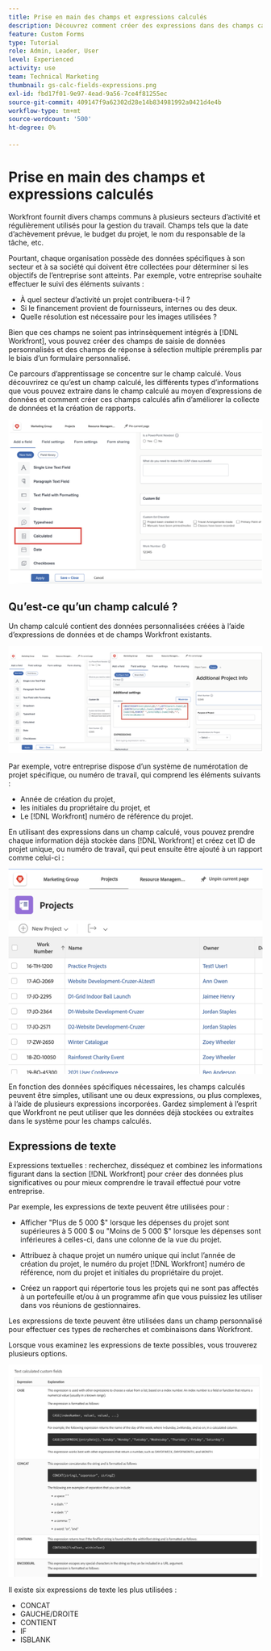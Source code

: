 ```yaml
---
title: Prise en main des champs et expressions calculés
description: Découvrez comment créer des expressions dans des champs calculés afin de collecter des données personnalisées uniques sur le travail effectué pour votre organisation.
feature: Custom Forms
type: Tutorial
role: Admin, Leader, User
level: Experienced
activity: use
team: Technical Marketing
thumbnail: gs-calc-fields-expressions.png
exl-id: fbd17f01-9e97-4ead-9a56-7ce4f81255ec
source-git-commit: 409147f9a62302d28e14b834981992a0421d4e4b
workflow-type: tm+mt
source-wordcount: '500'
ht-degree: 0%

---
```


# Prise en main des champs et expressions calculés

<!-- **Note**: The expression examples shown are simple and some may be mitigated by fields already supplied by  . However, the examples are used to illustrate the foundational knowledge needed in order to build expressions in Workfront.-->

Workfront fournit divers champs communs à plusieurs secteurs d’activité et régulièrement utilisés pour la gestion du travail. Champs tels que la date d’achèvement prévue, le budget du projet, le nom du responsable de la tâche, etc.

Pourtant, chaque organisation possède des données spécifiques à son secteur et à sa société qui doivent être collectées pour déterminer si les objectifs de l’entreprise sont atteints. Par exemple, votre entreprise souhaite effectuer le suivi des éléments suivants :

* À quel secteur d’activité un projet contribuera-t-il ?
* Si le financement provient de fournisseurs, internes ou des deux.
* Quelle résolution est nécessaire pour les images utilisées ?

Bien que ces champs ne soient pas intrinsèquement intégrés à [!DNL Workfront], vous pouvez créer des champs de saisie de données personnalisés et des champs de réponse à sélection multiple préremplis par le biais d’un formulaire personnalisé.

Ce parcours d’apprentissage se concentre sur le champ calculé. Vous découvrirez ce qu’est un champ calculé, les différents types d’informations que vous pouvez extraire dans le champ calculé au moyen d’expressions de données et comment créer ces champs calculés afin d’améliorer la collecte de données et la création de rapports.

![Configuration d’un téléavertisseur dans la gestion des ressources](assets/GS01.png)

## Qu’est-ce qu’un champ calculé ?

Un champ calculé contient des données personnalisées créées à l’aide d’expressions de données et de champs Workfront existants.

![Équilibreur de charge de travail avec rapport d’utilisation](assets/GS02.png)

Par exemple, votre entreprise dispose d’un système de numérotation de projet spécifique, ou numéro de travail, qui comprend les éléments suivants :

* Année de création du projet,
* les initiales du propriétaire du projet, et
* Le [!DNL Workfront] numéro de référence du projet.


En utilisant des expressions dans un champ calculé, vous pouvez prendre chaque information déjà stockée dans [!DNL Workfront] et créez cet ID de projet unique, ou numéro de travail, qui peut ensuite être ajouté à un rapport comme celui-ci :

![Équilibreur de charge de travail avec rapport d’utilisation](assets/GS03.png)

En fonction des données spécifiques nécessaires, les champs calculés peuvent être simples, utilisant une ou deux expressions, ou plus complexes, à l’aide de plusieurs expressions incorporées. Gardez simplement à l’esprit que Workfront ne peut utiliser que les données déjà stockées ou extraites dans le système pour les champs calculés.

## Expressions de texte

Expressions textuelles : recherchez, disséquez et combinez les informations figurant dans la section [!DNL Workfront] pour créer des données plus significatives ou pour mieux comprendre le travail effectué pour votre entreprise.

Par exemple, les expressions de texte peuvent être utilisées pour :

* Afficher &quot;Plus de 5 000 $&quot; lorsque les dépenses du projet sont supérieures à 5 000 $ ou &quot;Moins de 5 000 $&quot; lorsque les dépenses sont inférieures à celles-ci, dans une colonne de la vue du projet.

* Attribuez à chaque projet un numéro unique qui inclut l’année de création du projet, le numéro du projet  [!DNL Workfront] numéro de référence, nom du projet et initiales du propriétaire du projet.

* Créez un rapport qui répertorie tous les projets qui ne sont pas affectés à un portefeuille et/ou à un programme afin que vous puissiez les utiliser dans vos réunions de gestionnaires.

Les expressions de texte peuvent être utilisées dans un champ personnalisé pour effectuer ces types de recherches et combinaisons dans Workfront.

Lorsque vous examinez les expressions de texte possibles, vous trouverez plusieurs options.

![Configuration d’un téléavertisseur dans la gestion des ressources](assets/TE01.png)

Il existe six expressions de texte les plus utilisées :

* CONCAT
* GAUCHE/DROITE
* CONTIENT
* IF
* ISBLANK